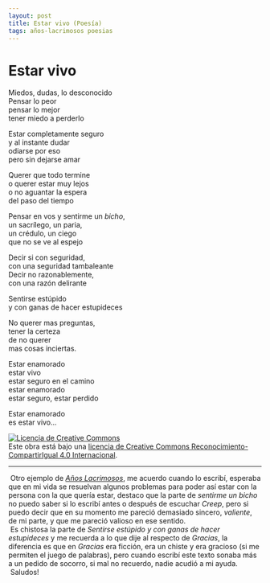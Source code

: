```yaml
---
layout: post
title: Estar vivo (Poesía)
tags: años-lacrimosos poesias
---
```

# Estar vivo

Miedos, dudas, lo desconocido<br/>
Pensar lo peor<br/>
pensar lo mejor<br/>
tener miedo a perderlo<br/>

Estar completamente seguro<br/>
y al instante dudar<br/>
odiarse por eso<br/>
pero sin dejarse amar<br/>

Querer que todo termine<br/>
o querer estar muy lejos<br/>
o no aguantar la espera<br/>
del paso del tiempo<br/>

Pensar en vos y sentirme un _bicho_,<br/>
un sacrílego, un paria,<br/>
un crédulo, un ciego<br/>
que no se ve al espejo<br/>

Decir si con seguridad,<br/>
con una seguridad tambaleante<br/>
Decir no razonablemente,<br/>
con una razón delirante<br/>

Sentirse estúpido<br/>
y con ganas de hacer estupideces<br/>

No querer mas preguntas,<br/>
tener la certeza<br/>
de no querer<br/>
mas cosas inciertas.<br/>

Estar enamorado<br/>
estar vivo<br/>
estar seguro en el camino<br/>
estar enamorado<br/>
estar seguro, estar perdido<br/>

Estar enamorado<br/>
es estar vivo...<br/>

<a rel="license" href="http://creativecommons.org/licenses/by-sa/4.0/"><img alt="Licencia de Creative Commons" style="border-width:0" src="https://i.creativecommons.org/l/by-sa/4.0/88x31.png" /></a><br />Este obra está bajo una <a rel="license" href="http://creativecommons.org/licenses/by-sa/4.0/">licencia de Creative Commons Reconocimiento-CompartirIgual 4.0 Internacional</a>.

---
&nbsp;Otro ejemplo de [_Años Lacrimosos_](https://calevin.github.io/Sobre-Los-A%C3%B1os-Lacrimosos/), me acuerdo cuando lo escribí, esperaba que en mi vida se resuelvan algunos problemas para poder así estar con la persona con la que quería estar, destaco que la parte de _sentirme un bicho_ no puedo saber si lo escribí antes o después de escuchar _Creep_, pero si puedo decir que en su momento me pareció demasiado sincero, _valiente_, de mi parte, y que me pareció valioso en ese sentido.<br/>&nbsp;Es chistosa la parte de _Sentirse estúpido y con ganas de hacer estupideces_ y me recuerda a lo que dije al respecto de _Gracias_, la diferencia es que en _Gracias_ era ficción, era un chiste y era gracioso (si me permiten el juego de palabras), pero cuando escribí este texto sonaba más a un pedido de socorro, si mal no recuerdo, nadie acudió a mi ayuda.<br/>&nbsp;Saludos!

